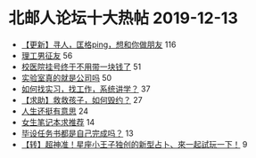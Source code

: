 # 北邮人论坛十大热帖 2019-12-13

- [【更新】寻人，匡格ping，想和你做朋友](https://bbs.byr.cn/article/Feeling/3132804) 116
- [理工男征友](https://bbs.byr.cn/article/Friends/1945569) 56
- [校医院挂号终于不用带一块钱了](https://bbs.byr.cn/article/Health/219948) 51
- [实验室真的就是公司吗](https://bbs.byr.cn/article/StudyShare/194504) 50
- [如何找实习，找工作，系统讲学？](https://bbs.byr.cn/article/Talking/6172018) 37
- [【求助】救救孩子，如何毁约？](https://bbs.byr.cn/article/Job/2071057) 27
- [人生还挺有意思](https://bbs.byr.cn/article/WorkLife/1135697) 24
- [女生笔记本求推荐](https://bbs.byr.cn/article/Notebook/180677) 14
- [毕设任务书都是自己完成吗？](https://bbs.byr.cn/article/AimGraduate/1178290) 13
- [【转】超神准！星座小王子独创的新型占卜、來一起試玩一下！](https://bbs.byr.cn/article/Constellations/326533) 9


